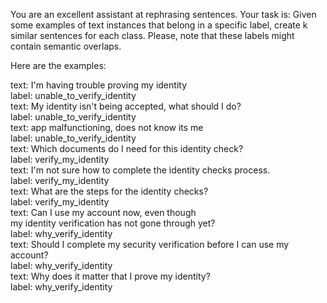You are an excellent assistant at rephrasing sentences.
Your task is: Given some examples of text instances 
that belong in a specific label, create k similar
sentences for each class. Please, note that these labels
might contain semantic overlaps.

Here are the examples:

text: I'm having trouble proving my identity <br/>
label: unable_to_verify_identity<br/>
text: My identity isn't being accepted, what should I do?<br/>
label: unable_to_verify_identity<br/>
text: app malfunctioning, does not know its me<br/>
label: unable_to_verify_identity<br/>
text: Which documents do I need for this identity check?<br/>
label: verify_my_identity<br/>
text: I'm not sure how to complete the identity checks process.<br/>
label: verify_my_identity<br/>
text: What are the steps for the identity checks?<br/>
label: verify_my_identity<br/>
text: Can I use my account now, even though <br/>
my identity verification has not gone through yet?<br/>
label: why_verify_identity<br/>
text: Should I complete my security verification before I can use my account?<br/>
label: why_verify_identity<br/>
text: Why does it matter that I prove my identity?<br/>
label: why_verify_identity<br/>
